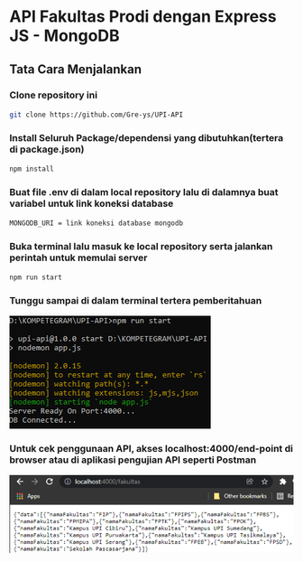 # **API Fakultas Prodi dengan Express JS - MongoDB**

## **Tata Cara Menjalankan**
### Clone repository ini
```bash
git clone https://github.com/Gre-ys/UPI-API
```
###  Install Seluruh Package/dependensi yang dibutuhkan(tertera di package.json)
```bash
npm install
```
### Buat file .env di dalam local repository lalu di dalamnya buat variabel untuk link koneksi database
```bash
MONGODB_URI = link koneksi database mongodb
```
### Buka terminal lalu masuk ke local repository serta jalankan perintah untuk memulai server
```bash
npm run start
```
### Tunggu sampai di dalam terminal tertera pemberitahuan
![pemberitahuan](img/pemberitahuan.PNG)
### Untuk cek penggunaan API, akses localhost:4000/end-point di browser atau di aplikasi pengujian API seperti Postman
![testAPI](img/testAPI.PNG)

